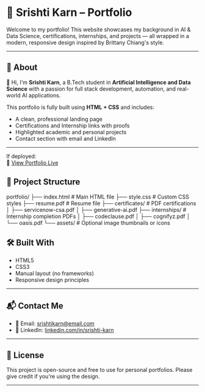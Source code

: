 # 💼 Srishti Karn – Portfolio

Welcome to my portfolio! This website showcases my background in AI & Data Science, certifications, internships, and projects — all wrapped in a modern, responsive design inspired by Brittany Chiang's style.

---

## 📌 About

👋 Hi, I'm **Srishti Karn**, a B.Tech student in **Artificial Intelligence and Data Science** with a passion for full stack development, automation, and real-world AI applications.

This portfolio is fully built using **HTML + CSS** and includes:

- A clean, professional landing page
- Certifications and Internship links with proofs
- Highlighted academic and personal projects
- Contact section with email and LinkedIn

---

If deployed:  
🔗 [View Portfolio Live](https://your-live-link.com)  

## 📂 Project Structure
portfolio/
├── index.html # Main HTML file
├── style.css # Custom CSS styles
├── resume.pdf # Resume file
├── certificates/ # PDF certifications
│ ├── servicenow-csa.pdf
│ ├── generative-ai.pdf
├── internships/ # Internship completion PDFs
│ ├── codeclause.pdf
│ ├── cognifyz.pdf
│ └── oasis.pdf
└── assets/ # Optional image thumbnails or icons


## 🛠️ Built With

- HTML5
- CSS3
- Manual layout (no frameworks)
- Responsive design principles

---

## 📬 Contact Me

- 📧 Email: [srishtikarn@email.com](mailto:srishtikarn@email.com)
- 💼 LinkedIn: [linkedin.com/in/srishti-karn](https://www.linkedin.com/in/srishti-karn/)

---

## 📌 License

This project is open-source and free to use for personal portfolios. Please give credit if you're using the design.

---

